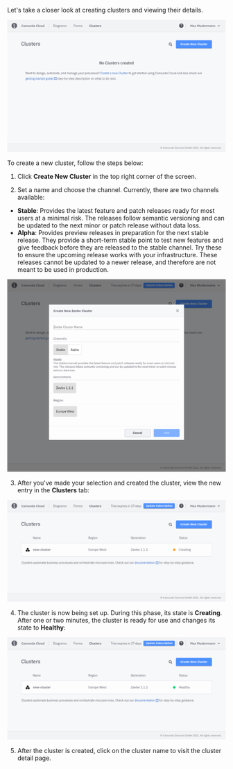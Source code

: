 ---
---

Let's take a closer look at creating clusters and viewing their details.

[//]:# (Do we need an id and title above?)

![cluster-creating](./img/cluster-overview-empty.png)

To create a new cluster, follow the steps below:

1. Click **Create New Cluster** in the top right corner of the screen.

2. Set a name and choose the channel. Currently, there are two channels available:

- **Stable**: Provides the latest feature and patch releases ready for most users at a minimal risk. The releases follow semantic versioning and can be updated to the next minor or patch release without data loss.
- **Alpha**: Provides preview releases in preparation for the next stable release. They provide a short-term stable point to test new features and give feedback before they are released to the stable channel. Try these to ensure the upcoming release works with your infrastructure. These releases cannot be updated to a newer release, and therefore are not meant to be used in production.

![cluster-creating-modal](./img/cluster-creating-modal.png)

3. After you've made your selection and created the cluster, view the new entry in the **Clusters** tab:

![cluster-creating](./img/cluster-overview-new-cluster-creating.png)

4. The cluster is now being set up. During this phase, its state is **Creating**. After one or two minutes, the cluster is ready for use and changes its state to **Healthy**:

![cluster-healthy](./img/cluster-overview-new-cluster-healthy.png)

5. After the cluster is created, click on the cluster name to visit the cluster detail page.
